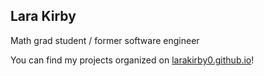 ## Lara Kirby

Math grad student / former software engineer

You can find my projects organized on [larakirby0.github.io](larakirby0.github.io)!
